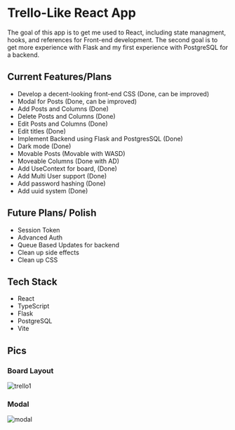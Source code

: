 # Trello-Like React App

The goal of this app is to get me used to React, including state managment, hooks, and references for Front-end development.
The second goal is to get more experience with Flask and my first experience with PostgreSQL for a backend.

## Current Features/Plans

- Develop a decent-looking front-end CSS (Done, can be improved)
- Modal for Posts (Done, can be improved)
- Add Posts and Columns (Done)
- Delete Posts and Columns (Done)
- Edit Posts and Columns (Done)
- Edit titles (Done)
- Implement Backend using Flask and PostgresSQL (Done)
- Dark mode (Done)
- Movable Posts (Movable with WASD)
- Moveable Columns (Done with AD)
- Add UseContext for board, (Done)
- Add Multi User support (Done)
- Add password hashing (Done)
- Add uuid system (Done)

## Future Plans/ Polish
- Session Token
- Advanced Auth
- Queue Based Updates for backend
- Clean up side effects
- Clean up CSS

## Tech Stack
- React
- TypeScript
- Flask
- PostgreSQL
- Vite

## Pics

### Board Layout

![trello1](https://github.com/user-attachments/assets/72c79682-8538-4229-ac60-83a8a81367a9)

### Modal

![modal](https://github.com/user-attachments/assets/0daf30c8-3864-4dff-93bf-17d75ad6e0c3)
